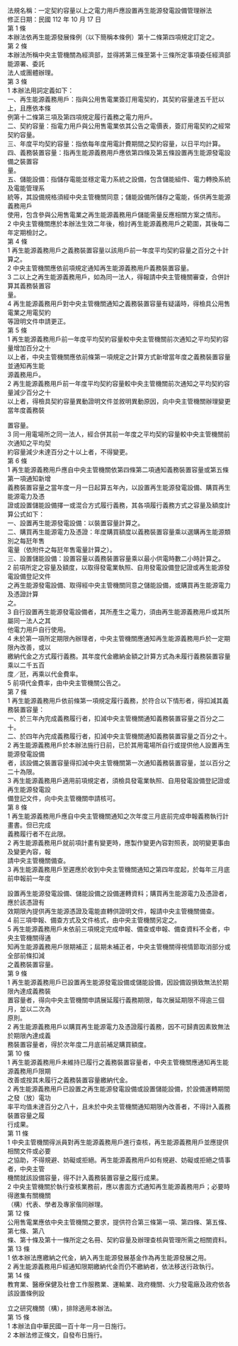 法規名稱：一定契約容量以上之電力用戶應設置再生能源發電設備管理辦法  
修正日期：民國 112 年 10 月 17 日  
第 1 條  
本辦法依再生能源發展條例（以下簡稱本條例）第十二條第四項規定訂定之。  
第 2 條  
本辦法所稱中央主管機關為經濟部，並得將第三條至第十三條所定事項委任經濟部能源署、委託  
法人或團體辦理。  
第 3 條  
1 本辦法用詞定義如下：  
一、再生能源義務用戶：指與公用售電業簽訂用電契約，其契約容量達五千瓩以上，且應依本條  
例第十二條第三項及第四項規定履行義務之電力用戶。  
二、契約容量：指電力用戶與公用售電業依其公告之電價表，簽訂用電契約之經常契約容量。  
三、年度平均契約容量：指依每年度用電計費期間之契約容量，以日平均計算。  
四、義務裝置容量：指再生能源義務用戶應依第四條及第五條設置再生能源發電設備之裝置容  
量。  
五、儲能設備：指儲存電能並穩定電力系統之設備，包含儲能組件、電力轉換系統及電能管理系  
統等，其設備規格須經中央主管機關同意；儲能設備所儲存之電能，係供再生能源義務用戶  
使用，包含參與公用售電業之再生能源義務用戶儲能需量反應相關方案之情形。  
2 中央主管機關應於本辦法生效二年後，檢討再生能源義務用戶之範圍，其後每二年定期檢討之。  
第 4 條  
1 再生能源義務用戶之義務裝置容量以該用戶前一年度平均契約容量之百分之十計算之。  
2 中央主管機關應依前項規定通知再生能源義務用戶義務裝置容量。  
3 二以上之再生能源義務用戶，如為同一法人，得報請中央主管機關審查，合併計算其義務裝置容  
量。  
4 再生能源義務用戶對中央主管機關通知之義務裝置容量有疑議時，得檢具公用售電業之用電契約  
等證明文件申請更正。  
第 5 條  
1 再生能源義務用戶前一年度平均契約容量較中央主管機關前次通知之平均契約容量增加百分之十  
以上者，中央主管機關應依前條第一項規定之計算方式新增當年度之義務裝置容量並通知再生能  
源義務用戶。  
2 再生能源義務用戶前一年度平均契約容量較中央主管機關前次通知之平均契約容量減少百分之十  
以上者，得檢具契約容量異動證明文件並敘明異動原因，向中央主管機關辦理變更當年度義務裝  


置容量。  
3 同一用電場所之同一法人，經合併其前一年度之平均契約容量較中央主管機關前次通知之平均契  
約容量減少未達百分之十以上者，不得變更。  
第 6 條  
1 再生能源義務用戶應自中央主管機關依第四條第二項通知義務裝置容量或第五條第一項通知新增  
義務裝置容量之當年度一月一日起算五年內，以設置再生能源發電設備、購買再生能源電力及憑  
證或設置儲能設備擇一或混合方式履行義務，其各項履行義務方式之容量及額度計算公式如下：  
一、設置再生能源發電設備：以裝置容量計算之。  
二、購買再生能源電力及憑證：年度購買額度以義務裝置容量乘以選購再生能源類別之每瓩年售  
電量（依附件之每瓩年售電量計算之）。  
三、設置儲能設備：設置容量以義務裝置容量乘以最小供電時數二小時計算之。  
2 前項所定之容量及額度，以取得發電業執照、自用發電設備登記證或再生能源發電設備登記文件  
之再生能源發電設備、取得經中央主管機關同意之儲能設備，或購買再生能源電力及憑證計算  
之。  
3 自行設置再生能源發電設備者，其所產生之電力，須由再生能源義務用戶或其所屬同一法人之其  
他電力用戶自行使用。  
4 未於第一項所定期限內辦理者，中央主管機關應通知再生能源義務用戶於一定期限內改善，或以  
繳納代金之方式履行義務。其年度代金繳納金額之計算方式為未履行義務裝置容量乘以二千五百  
度／瓩，再乘以代金費率。  
5 前項代金費率，由中央主管機關公告之。  
第 7 條  
1 再生能源義務用戶依前條第一項規定履行義務，於符合以下情形者，得扣減其義務裝置容量：  
一、於三年內完成義務履行者，扣減中央主管機關通知義務裝置容量之百分之二十。  
二、於四年內完成義務履行者，扣減中央主管機關通知義務裝置容量之百分之十。  
2 再生能源義務用戶於本辦法施行日前，已於其用電場所自行或提供他人設置再生能源發電設備  
者，該設備之裝置容量得扣減中央主管機關第一次通知義務裝置容量，並以百分之二十為限。  
3 再生能源義務用戶適用前項規定者，須檢具發電業執照、自用發電設備登記證或再生能源發電設  
備登記文件，向中央主管機關申請核可。  
第 8 條  
1 再生能源義務用戶應自中央主管機關通知之次年度三月底前完成申報義務執行計畫書。但已完成  
義務履行者不在此限。  
2 再生能源義務用戶就前項計畫有變更時，應製作變更內容對照表，說明變更事由及變更內容，報  
請中央主管機關備查。  
3 再生能源義務用戶至遲應於收到中央主管機關通知之第四年度起，於每年三月底前申報前一年度  


設置再生能源發電設備、儲能設備之設備運轉資料；購買再生能源電力及憑證者，應於該憑證有  
效期限內提供再生能源憑證及電能直轉供證明文件，報請中央主管機關備查。  
4 前三項申報、備查方式及文件格式，由中央主管機關另定之。  
5 再生能源義務用戶未依前三項規定完成申報、備查或申報、備查資料不全者，中央主管機關得通  
知再生能源義務用戶限期補正；屆期未補正者，中央主管機關得視情節取消部分或全部前條扣減  
之義務裝置容量。  
第 9 條  
1 再生能源義務用戶已設置再生能源發電設備或儲能設備，因設備毀損致無法於期限內達成義務裝  
置容量者，得向中央主管機關申請展延履行義務期限，每次展延期限不得逾三個月，並以二次為  
原則。  
2 再生能源義務用戶以購買再生能源電力及憑證履行義務，因不可歸責因素致無法於期限內達成義  
務裝置容量者，得於次年度二月底前補足購買額度。  
第 10 條  
1 再生能源義務用戶未維持已履行之義務裝置容量者，中央主管機關應通知再生能源義務用戶限期  
改善或按其未履行之義務裝置容量繳納代金。  
2 再生能源義務用戶已設置之再生能源發電設備或設置儲能設備，於設備運轉期間之發（放）電功  
率平均值未達百分之八十，且未於中央主管機關通知期限內改善者，不得計入義務裝置容量之履  
行成果。  
第 11 條  
1 中央主管機關得派員對再生能源義務用戶進行查核，再生能源義務用戶並應提供相關文件或必要  
之協助，不得規避、妨礙或拒絕。再生能源義務用戶如有規避、妨礙或拒絕之情事者，中央主管  
機關就該設備容量，得不計入義務裝置容量之履行成果。  
2 中央主管機關於執行查核業務前，應以書面方式通知再生能源義務用戶；必要時得邀集有關機關  
（構）代表、學者及專家偕同辦理。  
第 12 條  
公用售電業應依中央主管機關之要求，提供符合第三條第一項、第四條、第五條、第七條、第八  
條、第十條及第十一條所定之名冊、契約容量及辦理查核與管理所需之相關資料。  
第 13 條  
1 依本辦法應繳納之代金，納入再生能源發展基金作為再生能源發展之用。  
2 再生能源義務用戶經通知限期繳納代金而仍不繳納者，依法移送行政執行。  
第 14 條  
教育業、醫療保健及社會工作服務業、運輸業、政府機關、火力發電廠及政府依各該設置條例設  


立之研究機關（構），排除適用本辦法。  
第 15 條  
1 本辦法自中華民國一百十年一月一日施行。  
2 本辦法修正條文，自發布日施行。  


